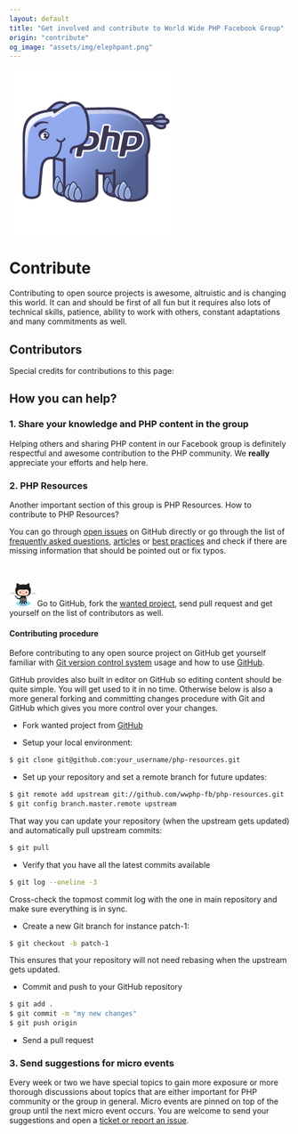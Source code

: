 ```yaml
---
layout: default
title: "Get involved and contribute to World Wide PHP Facebook Group"
origin: "contribute"
og_image: "assets/img/elephpant.png"
---
```


![ElePHPant](/assets/img/elephpant.png "ElePHPant")

# Contribute

Contributing to open source projects is awesome, altruistic and is changing this
world. It can and should be first of all fun but it requires also lots of technical
skills, patience, ability to work with others, constant adaptations and many
commitments as well.

## Contributors

Special credits for contributions to this page:

<div id="contribute-contributors"></div>

## How you can help?

### 1. Share your knowledge and PHP content in the group

Helping others and sharing PHP content in our Facebook group is definitely
respectful and awesome contribution to the PHP community. We **really**
appreciate your efforts and help here.

### 2. PHP Resources

Another important section of this group is PHP Resources. How to contribute to
PHP Resources?

You can go through [open issues](https://github.com/wwphp-fb/php-resources/issues)
on GitHub directly or go through the list of [frequently asked questions](/faq/),
[articles](/articles/) or [best practices](/php-best-practices/) and check if
there are missing information that should be pointed out or fix typos.

<div class="panel callout radius" style="margin-top: 50px"><img src="/assets/img/octocat.png" alt="Octocat" />Go to GitHub, fork
the <a href="https://github.com/wwphp-fb" rel="nofollow">wanted project</a>, send pull request and get yourself on the list of
contributors as well.</div>

#### Contributing procedure

Before contributing to any open source project on GitHub get yourself familiar
with [Git version control system](/faq/git-introduction/) usage and how to use
[GitHub](https://help.github.com/).

GitHub provides also built in editor on GitHub so editing content should be quite
simple. You will get used to it in no time. Otherwise below is also a more general
forking and committing changes procedure with Git and GitHub which gives you more
control over your changes.

* Fork wanted project from [GitHub](https://github.com/wwphp-fb)

* Setup your local environment:

```bash
$ git clone git@github.com:your_username/php-resources.git
```

* Set up your repository and set a remote branch for future updates:

```bash
$ git remote add upstream git://github.com/wwphp-fb/php-resources.git
$ git config branch.master.remote upstream
```

That way you can update your repository (when the upstream gets updated) and
automatically pull upstream commits:

```bash
$ git pull
```

* Verify that you have all the latest commits available

```bash
$ git log --oneline -3
```

Cross-check the topmost commit log with the one in main repository and make sure
everything is in sync.

* Create a new Git branch for instance patch-1:

```bash
$ git checkout -b patch-1
```

This ensures that your repository will not need rebasing when the upstream gets updated.

* Commit and push to your GitHub repository

```bash
$ git add .
$ git commit -m "my new changes"
$ git push origin
```

* Send a pull request

### 3. Send suggestions for micro events

Every week or two we have special topics to gain more exposure or more thorough
discussions about topics that are either important for PHP community or the group
in general. Micro events are pinned on top of the group until the next micro
event occurs. You are welcome to send your suggestions and open a [ticket or
report an issue](https://github.com/wwphp-fb/wwphp-fb.github.io/issues).
